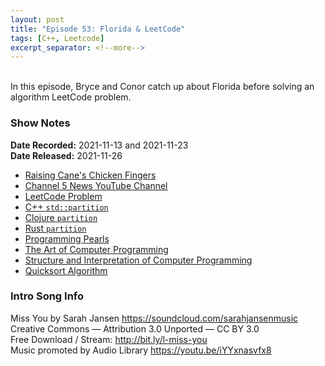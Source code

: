```yaml
---
layout: post
title: "Episode 53: Florida & LeetCode"
tags: [C++, Leetcode]
excerpt_separator: <!--more-->
---
```



<br>In this episode, Bryce and Conor catch up about Florida before solving an algorithm LeetCode problem.

<!--more-->

### Show Notes

**Date Recorded:** 2021-11-13 and 2021-11-23 <br>
**Date Released:** 2021-11-26

* [Raising Cane's Chicken Fingers](https://www.raisingcanes.com/)
* [Channel 5 News YouTube Channel](https://www.youtube.com/c/Channel5YouTube)
* [LeetCode Problem](https://leetcode.com/problems/sort-array-by-parity/)
* [C++ `std::partition`](https://en.cppreference.com/w/cpp/algorithm/partition)
* [Clojure `partition`](https://clojuredocs.org/clojure.core/partition)
* [Rust `partition`](https://doc.rust-lang.org/std/iter/trait.Iterator.html#method.partition)
* [Programming Pearls](https://www.amazon.com/Programming-Pearls-2nd-Jon-Bentley/dp/0201657880)
* [The Art of Computer Programming](https://en.wikipedia.org/wiki/The_Art_of_Computer_Programming)
* [Structure and Interpretation of Computer Programming](https://mitpress.mit.edu/sites/default/files/sicp/full-text/book/book.html)
* [Quicksort Algorithm](https://en.wikipedia.org/wiki/Quicksort)

### Intro Song Info

Miss You by Sarah Jansen https://soundcloud.com/sarahjansenmusic<br>
Creative Commons — Attribution 3.0 Unported — CC BY 3.0<br>
Free Download / Stream: http://bit.ly/l-miss-you<br>
Music promoted by Audio Library https://youtu.be/iYYxnasvfx8<br>